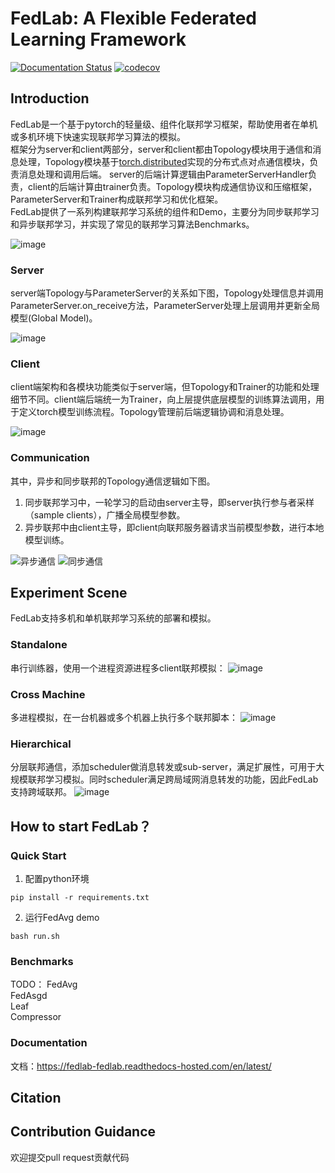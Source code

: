 # FedLab: A Flexible Federated Learning Framework

[![Documentation Status](https://readthedocs.com/projects/fedlab-fedlab/badge/?version=latest&token=24c27118c61cc32da390946ad541028871fb336025d47404d1b6be000727ac4a)](https://fedlab-fedlab.readthedocs-hosted.com/en/latest/?badge=latest) 
[![codecov](https://codecov.io/gh/SMILELab-FL/FedLab/branch/main/graph/badge.svg?token=4HHB5JCSC6)](https://codecov.io/gh/SMILELab-FL/FedLab)

## Introduction

FedLab是一个基于pytorch的轻量级、组件化联邦学习框架，帮助使用者在单机或多机环境下快速实现联邦学习算法的模拟。  
框架分为server和client两部分，server和client都由Topology模块用于通信和消息处理，Topology模块基于[torch.distributed](https://pytorch.org/docs/stable/distributed.html)实现的分布式点对点通信模块，负责消息处理和调用后端。 server的后端计算逻辑由ParameterServerHandler负责，client的后端计算由trainer负责。Topology模块构成通信协议和压缩框架，ParameterServer和Trainer构成联邦学习和优化框架。  
FedLab提供了一系列构建联邦学习系统的组件和Demo，主要分为同步联邦学习和异步联邦学习，并实现了常见的联邦学习算法Benchmarks。

![image](/docs/imgs/fedlab-overview.png?raw=True)

### Server
server端Topology与ParameterServer的关系如下图，Topology处理信息并调用ParameterServer.on_receive方法，ParameterServer处理上层调用并更新全局模型(Global Model)。  

![image](./docs/imgs/fedlab-server.png?raw=True)


### Client

client端架构和各模块功能类似于server端，但Topology和Trainer的功能和处理细节不同。client端后端统一为Trainer，向上层提供底层模型的训练算法调用，用于定义torch模型训练流程。Topology管理前后端逻辑协调和消息处理。

![image](./docs/imgs/fedlab-client.png?raw=True)  

### Communication
其中，异步和同步联邦的Topology通信逻辑如下图。  
1. 同步联邦学习中，一轮学习的启动由server主导，即server执行参与者采样（sample clients），广播全局模型参数。
2. 异步联邦中由client主导，即client向联邦服务器请求当前模型参数，进行本地模型训练。  

![异步通信](./docs/imgs/fedlab-asychronous.png)
![同步通信](./docs/imgs/fedlab-sychronous.png)
## Experiment Scene
FedLab支持多机和单机联邦学习系统的部署和模拟。

### Standalone

串行训练器，使用一个进程资源进程多client联邦模拟：
![image](./docs/imgs/fedlab-SerialTrainer.png?raw=True)

### Cross Machine
多进程模拟，在一台机器或多个机器上执行多个联邦脚本：
![image](./docs/imgs/fedlab-multi_process.png?raw=True)


### Hierarchical
分层联邦通信，添加scheduler做消息转发或sub-server，满足扩展性，可用于大规模联邦学习模拟。同时scheduler满足跨局域网消息转发的功能，因此FedLab支持跨域联邦。
![image](./docs/imgs/fedlab-hierarchical.png?raw=True)  

## How to start FedLab？


### Quick Start
1. 配置python环境
```shell
pip install -r requirements.txt
```
2. 运行FedAvg demo
```shell
bash run.sh 
```

### Benchmarks

TODO：
FedAvg  
FedAsgd  
Leaf  
Compressor  

### Documentation
文档：https://fedlab-fedlab.readthedocs-hosted.com/en/latest/

## Citation

## Contribution Guidance
欢迎提交pull request贡献代码